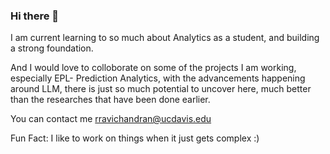 ### Hi there 👋

<!--
**rishikesanr/rishikesanr** is a ✨ _special_ ✨ repository because its `README.md` (this file) appears on your GitHub profile.

Here are some ideas to get you started:

- 🔭 I’m currently working on ...
- 🌱 I’m currently learning ...
- 👯 I’m looking to collaborate on ...
- 🤔 I’m looking for help with ...
- 💬 Ask me about ...
- 📫 How to reach me: ...
- 😄 Pronouns: ...
- ⚡ Fun fact: ...
-->
I am current learning to so much about Analytics as a student, and building a strong foundation. 

And I would love to colloborate on some of the projects I am working, especially EPL- Prediction Analytics, with the advancements happening around LLM, there is just so much potential to uncover here, much better than the researches that have been done earlier. 

You can contact me rravichandran@ucdavis.edu

Fun Fact: I like to work on things when it just gets complex :)
